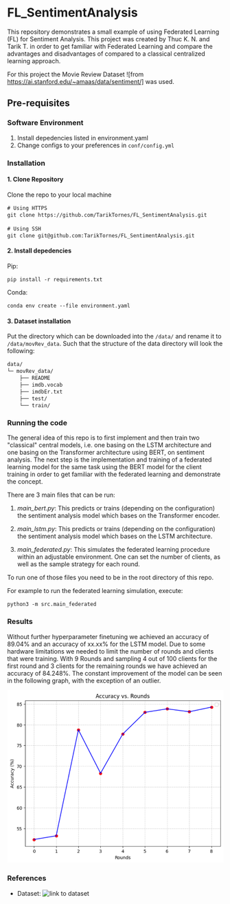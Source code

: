 # FL_SentimentAnalysis
This repository demonstrates a small example of using Federated Learning (FL) for Sentiment Analysis.
This project was created by Thuc K. N. and Tarik T. in order to get familiar with Federated Learning
and compare the advantages and disadvantages of compared to a classical centralized learning approach.

For this project the Movie Review Dataset ![from https://ai.stanford.edu/~amaas/data/sentiment/] was used.

## Pre-requisites

### Software Environment
1. Install depedencies listed in environment.yaml
2. Change configs to your preferences in `conf/config.yml`

### Installation
#### 1. Clone Repository
Clone the repo to your local machine
``` shell
# Using HTTPS
git clone https://github.com/TarikTornes/FL_SentimentAnalysis.git

# Using SSH
git clone git@github.com:TarikTornes/FL_SentimentAnalysis.git
```

#### 2. Install depedencies

Pip:
``` shell
pip install -r requirements.txt
```

Conda:
``` shell
conda env create --file environment.yaml
```

#### 3. Dataset installation
Put the directory which can be downloaded into the `/data/` and rename it to `/data/movRev_data`.
Such that the structure of the data directory will look the following:

```
data/
└─ movRev_data/
    ├── README
    ├── imdb.vocab
    ├── imdbEr.txt
    ├── test/
    └── train/
```

### Running the code
The general idea of this repo is to first implement and then train two "classical"
central models, i.e. one basing on the LSTM architecture and one basing on the Transformer architecture using BERT, on sentiment analysis.
The next step is the implementation and training of a federated learning model for the same task using the BERT model for the client training in order to get familiar with the federated learning and demonstrate the concept.

There are 3 main files that can be run:
1. *main_bert.py*:
This predicts or trains (depending on the configuration) the sentiment analysis model which bases on the Transformer encoder.

2. *main_lstm.py*:
This predicts or trains (depending on the configuration) the sentiment analysis model which bases on the LSTM architecture.

3. *main_federated.py*:
This simulates the federated learning procedure within an adjustable environment. One can set the number of clients, as well as the sample strategy for each round.

To run one of those files you need to be in the root directory of this repo.

For example to run the federated learning simulation, execute:
```shell
python3 -m src.main_federated
```

### Results
Without further hyperparameter finetuning we achieved an accuracy of 89.04% and an accuracy of 
xx.xx% for the LSTM model.
Due to some hardware limitations we needed to limit the number of rounds and clients that were training.
With 9 Rounds and sampling 4 out of 100 clients for the first round and 3 clients for the remaining rounds we have achieved an accuracy of 84.248%. The constant improvement of the model can be seen in the following graph, with the exception of an outlier.

![Diagram indicating Accuracy](ressources/diagram_acc_fl.png)


### References
- Dataset: ![link to dataset](https://ai.stanford.edu/~amaas/data/sentiment/)
